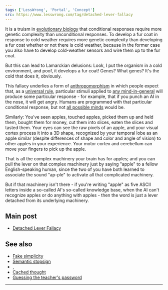 ```yaml
---
tags: ['LessWrong', 'Portal', 'Concept']
src: https://www.lesswrong.com/tag/detached-lever-fallacy
---
```


It is a truism in [evolutionary biology](https://www.lesswrong.com/tag/evolution) that conditional responses require more genetic complexity than unconditional responses. To develop a fur coat in response to cold weather requires more genetic complexity than developing a fur coat whether or not there is cold weather, because in the former case you also have to develop cold-weather sensors and wire them up to the fur coat.

But this can lead to Lamarckian delusions: Look, I put the organism in a cold environment, and poof, it develops a fur coat! Genes? What genes? It's the cold that does it, obviously.

This fallacy underlies a form of [anthropomorphism](https://www.lesswrong.com/tag/anthropomorphism) in which people expect that, as a [universal rule](https://wiki.lesswrong.com/wiki/no_universal_arguments), particular stimuli applied to [any mind-in-general](https://wiki.lesswrong.com/wiki/minds-in-general) will produce some particular response - for example, that if you punch an AI in the nose, it will get angry. Humans are programmed with that particular conditional response, but not [all possible minds](https://www.lesswrong.com/tag/mind-design-space) would be.

Similarly: You've seen apples, touched apples, picked them up and held them, bought them for money, cut them into slices, eaten the slices and tasted them. Your eyes can see the raw pixels of an apple, and your visual cortex process it into a 3D shape, recognized by your temporal lobe as an apple similar (despite differences of shape and color and angle of vision) to other apples in your experience. Your motor cortex and cerebellum can move your fingers to pick up the apple.

That is all the complex machinery your brain has for apples; and you can pull the lever on that complex machinery just by saying "apple" to a fellow English-speaking human, since the two of you have both learned to associate the sound "ap-ple" to activate all that complicated machinery.

But if that machinery isn't there - if you're writing "apple" as five ASCII letters inside a so-called AI's so-called knowledge base, when the AI can't recognize apples or do anything with apples - then the word is just a lever detached from its underlying machinery.

## Main post
- [Detached Lever Fallacy](http://lesswrong.com/lw/sp/detached_lever_fallacy/)

## See also
- [Fake simplicity](https://www.lesswrong.com/tag/fake-simplicity)
- [Semantic stopsign](https://www.lesswrong.com/tag/semantic-stopsign)
- , 
- [Cached thought](https://www.lesswrong.com/tag/cached-thought)
- [Guessing the teacher's password](https://wiki.lesswrong.com/wiki/Guessing_the_teacher's_password)





---

